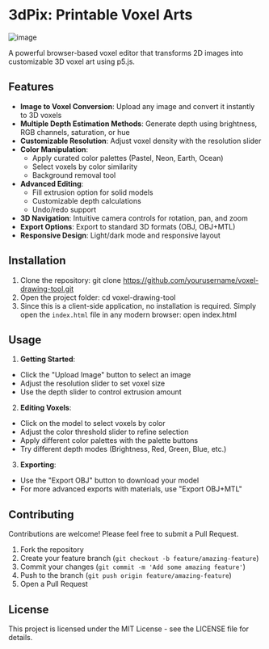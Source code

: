 # 3dPix: Printable Voxel Arts



![image](https://github.com/user-attachments/assets/ad818527-d027-40a6-9e31-17b58b2642a2)

A powerful browser-based voxel editor that transforms 2D images into customizable 3D voxel art using p5.js.


## Features

- **Image to Voxel Conversion**: Upload any image and convert it instantly to 3D voxels
- **Multiple Depth Estimation Methods**: Generate depth using brightness, RGB channels, saturation, or hue
- **Customizable Resolution**: Adjust voxel density with the resolution slider
- **Color Manipulation**:
  - Apply curated color palettes (Pastel, Neon, Earth, Ocean)
  - Select voxels by color similarity
  - Background removal tool
- **Advanced Editing**:
  - Fill extrusion option for solid models
  - Customizable depth calculations
  - Undo/redo support
- **3D Navigation**: Intuitive camera controls for rotation, pan, and zoom
- **Export Options**: Export to standard 3D formats (OBJ, OBJ+MTL)
- **Responsive Design**: Light/dark mode and responsive layout

## Installation

1. Clone the repository: git clone https://github.com/yourusername/voxel-drawing-tool.git
2. Open the project folder: cd voxel-drawing-tool
3. Since this is a client-side application, no installation is required. Simply open the `index.html` file in any modern browser: open index.html


## Usage

1. **Getting Started**:
- Click the "Upload Image" button to select an image
- Adjust the resolution slider to set voxel size
- Use the depth slider to control extrusion amount

2. **Editing Voxels**:
- Click on the model to select voxels by color
- Adjust the color threshold slider to refine selection
- Apply different color palettes with the palette buttons
- Try different depth modes (Brightness, Red, Green, Blue, etc.)

3. **Exporting**:
- Use the "Export OBJ" button to download your model
- For more advanced exports with materials, use "Export OBJ+MTL"

## Contributing

Contributions are welcome! Please feel free to submit a Pull Request.

1. Fork the repository
2. Create your feature branch (`git checkout -b feature/amazing-feature`)
3. Commit your changes (`git commit -m 'Add some amazing feature'`)
4. Push to the branch (`git push origin feature/amazing-feature`)
5. Open a Pull Request

## License

This project is licensed under the MIT License - see the LICENSE file for details.
